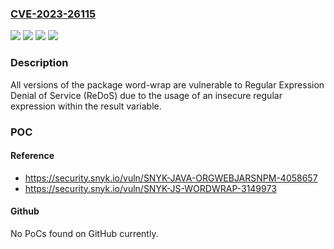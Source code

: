 ### [CVE-2023-26115](https://cve.mitre.org/cgi-bin/cvename.cgi?name=CVE-2023-26115)
![](https://img.shields.io/static/v1?label=Product&message=org.webjars.npm%3Aword-wrap&color=blue)
![](https://img.shields.io/static/v1?label=Product&message=word-wrap&color=blue)
![](https://img.shields.io/static/v1?label=Version&message=0%3C%20*%20&color=brighgreen)
![](https://img.shields.io/static/v1?label=Vulnerability&message=Regular%20Expression%20Denial%20of%20Service%20(ReDoS)&color=brighgreen)

### Description

All versions of the package word-wrap are vulnerable to Regular Expression Denial of Service (ReDoS) due to the usage of an insecure regular expression within the result variable.

### POC

#### Reference
- https://security.snyk.io/vuln/SNYK-JAVA-ORGWEBJARSNPM-4058657
- https://security.snyk.io/vuln/SNYK-JS-WORDWRAP-3149973

#### Github
No PoCs found on GitHub currently.

